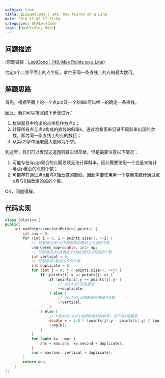 ```yaml
---
mathjax: true
title: 白话LeetCode | 149. Max Points on a Line
date: 2016-10-02 17:12:04
categories: 白话LeetCode
tags: [HashTable, Math]
---
```



<meta http-equiv=Content-Type content="text/html;charset=utf-8">


##	问题描述

(原题链接：[LeetCode | 149. Max Points on a Line](https://leetcode.com/problems/max-points-on-a-line/))

给定n个二维平面上的点坐标，求位于同一条直线上的点的最大数目。

##	解题思路

首先，根据平面上的一个点p以及一个斜率k可以唯一的确定一条直线。

因此，我们可以按照如下步骤进行：

1.	枚举题目中给出的点坐标作为点p；
2.	计算所有点与点p构成的直线的斜率k，通过哈希表来记录不同斜率出现的次数，即为同一条直线上的点的数目；
3.	从第(2)步中选取最大值即为所求。

到这里，我们可以发现这道题目其实很简单，但是需要注意以下情况：

1.	可能存在与点p重合的点而导致无法计算斜率，因此需要使用一个变量来统计与点p重合的点的个数；
2.	可能存在通过点p且与X轴垂直的直线，因此需要使用另一个变量来统计通过点p且与X轴垂直的点的个数。

OK，问题得解。


##	代码实现


```c++
class Solution {
public:
    int maxPoints(vector<Point>& points) {
        int ans = 0;
        for (int i = 0; i < points.size(); ++i) {
            // 记录通过点i的不同斜率的直线上的点的个数
            unordered_map<double, int> mp;
            // 记录通过点i且垂直于X轴的直线上的点的个数
            int vertical = 0;
            // 记录与点i重合的点的个数
            int duplicate = 0;
            for (int j = 0; j < points.size(); ++j) {
                if (points[i].x == points[j].x) {
                    if (points[i].y == points[j].y) {
                        // 点i与点j完全重合
                        ++duplicate;
                    } else {
                        // 点i与点j组成的直线垂直于X轴
                        ++vertical;
                    }
                } else {
                    // k表示点i与点j组成的直线的斜率，且不与X轴垂直
                    double k = 1.0 * (points[j].y - points[i].y) / (points[j].x - points[i].x);
                    ++mp[k];
                }
            }
            for (auto kv : mp) {
                ans = max(ans, kv.second + duplicate);
            }
            ans = max(ans, vertical + duplicate);
        }
        return ans;
    }
};

```